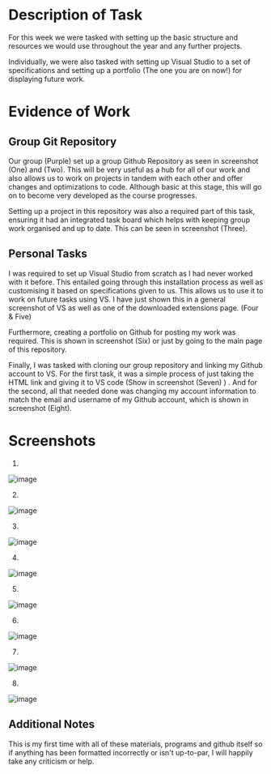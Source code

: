 # Description of Task 

For this week we were tasked with setting up the basic structure and resources we would use throughout the year and any further projects. 

Individually, we were also tasked with setting up Visual Studio to a set of specifications and setting up a portfolio (The one you are on now!) for displaying future  work. 

# Evidence of Work 

## Group Git Repository 

Our group (Purple) set up a group Github Repository as seen in screenshot (One) and (Two). This will be very useful as a hub for all of our work and also allows us to work on projects in tandem with each other and offer changes and optimizations to code. Although basic at this stage, this will go on to become very developed as the course progresses. 

Setting up a project in this repository was also a required part of this task, ensuring it had an integrated task board which helps with keeping group work organised and up to date. This can be seen in screenshot (Three). 

## Personal Tasks 

I was required to set up Visual Studio from scratch as I had never worked with it before. This entailed going through this installation process as well as customising it based on specifications given to us. This allows us to use it to work on future tasks using VS. I have just shown this in a general screenshot of VS as well as one of the downloaded extensions page. (Four & Five)

Furthermore, creating a portfolio on Github for posting my work was required. This is shown in screenshot (Six) or just by going to the main page of this repository. 

Finally, I was tasked with cloning our group repository and linking my Github account to VS. For the first task, it was a simple process of just taking the HTML link and giving it to VS code (Show in screenshot (Seven) ) . And for the second, all that needed done was changing my account information to match the email and username of my Github account, which is shown in screenshot (Eight).   

# Screenshots 

1.
![image](https://github.com/CallumJSuth/Portfolio/blob/main/images/ss1-1.png)


2.
![image](https://github.com/CallumJSuth/Portfolio/blob/main/images/ss1-2.png)

3.
![image](https://github.com/CallumJSuth/Portfolio/blob/main/images/ss1-3.png)

4.
![image](https://github.com/CallumJSuth/Portfolio/blob/main/images/ss1-4.png)

5.
![image](https://github.com/CallumJSuth/Portfolio/blob/main/images/ss1-5.png)

6.
![image](https://github.com/CallumJSuth/Portfolio/blob/main/images/ss1-6.png)

7.
![image](https://github.com/CallumJSuth/Portfolio/blob/main/images/ss1-7.png)

8.
![image](https://github.com/CallumJSuth/Portfolio/blob/main/images/ss1-8.png)

## Additional Notes 

This is my first time with all of these materials, programs and github itself so if anything has been formatted incorrectly or isn't up-to-par, I will happily take any criticism or help. 

